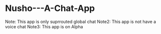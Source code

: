 # Nusho---A-Chat-App
Note: This app is only suprrouted global chat
Note2: This app is not have a voice chat
Note3: This app is on Alpha
